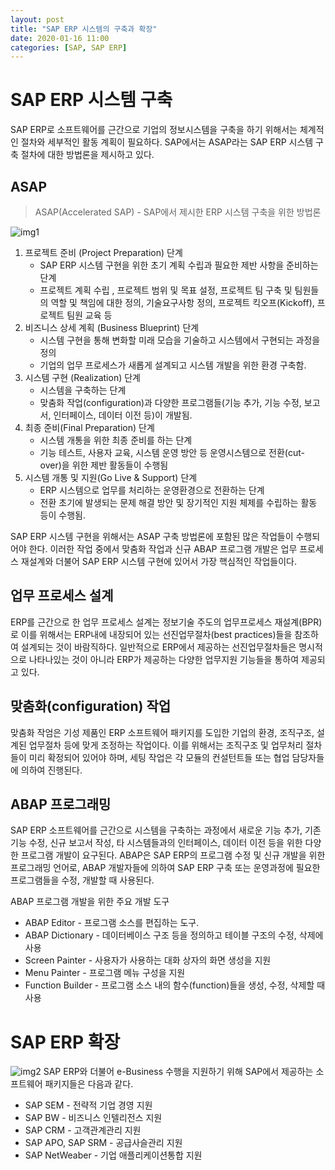```yaml
---
layout: post
title: "SAP ERP 시스템의 구축과 확장"
date: 2020-01-16 11:00
categories: [SAP, SAP ERP]
---
```


# SAP ERP 시스템 구축
SAP ERP로 소프트웨어를 근간으로 기업의 정보시스템을 구축을 하기 위해서는 체계적인 절차와 세부적인 활동 계획이 필요하다.
SAP에서는 ASAP라는 SAP ERP 시스템 구축 절차에 대한 방법론을 제시하고 있다.

## ASAP
> ASAP(Accelerated SAP) - SAP에서 제시한 ERP 시스템 구축을 위한 방법론

![img1](https://img1.daumcdn.net/thumb/R1280x0/?scode=mtistory2&fname=https%3A%2F%2Fk.kakaocdn.net%2Fdn%2FvdZNm%2FbtqBc5zUnp0%2FYKFD2Zlzj33rqij6hCFMuk%2Fimg.png)

1. 프로젝트 준비 (Project Preparation) 단계
    - SAP ERP 시스템 구현을 위한 초기 계획 수립과 필요한 제반 사항을 준비하는 단계
    - 프로젝트 계획 수립 , 프로젝트 범위 및 목표 설정, 프로젝트 팀 구축 및 팀원들의 역할 및 책임에 대한 정의, 기술요구사항 정의, 프로젝트 킥오프(Kickoff), 프로젝트 팀원 교육 등
2. 비즈니스 상세 계획 (Business Blueprint) 단계
    - 시스템 구현을 통해 변화할 미래 모습을 기술하고 시스템에서 구현되는 과정을 정의
    - 기업의 업무 프로세스가 새롭게 설계되고 시스템 개발을 위한 환경 구축함.
3. 시스템 구현 (Realization) 단계
    - 시스템을 구축하는 단계
    - 맞춤화 작업(configuration)과 다양한 프로그램들(기능 추가, 기능 수정, 보고서, 인터페이스, 데이터 이전 등)이 개발됨.
4. 최종 준비(Final Preparation) 단계
    - 시스템 개통을 위한 최종 준비를 하는 단계
    - 기능 테스트, 사용자 교육, 시스템 운영 방안 등 운영시스템으로 전환(cut-over)을 위한 제반 활동들이 수행됨
5. 시스템 개통 및 지원(Go Live & Support) 단계
    - ERP 시스템으로 업무를 처리하는 운영환경으로 전환하는 단계
    - 전환 초기에 발생되는 문제 해결 방안 및 장기적인 지원 체제를 수립하는 활동 등이 수행됨.




SAP ERP 시스템 구현을 위해서는 ASAP 구축 방법론에 포함된 많은 작업들이 수행되어야 한다. 이러한 작업 중에서 맞춤화 작업과 신규 ABAP 프로그램 개발은 업무 프로세스 재설계와 더불어 SAP ERP 시스템 구현에 있어서 가장 핵심적인 작업들이다.


## 업무 프로세스 설계
ERP를 근간으로 한 업무 프로세스 설계는 정보기술 주도의 업무프로세스 재설계(BPR)로 이를 위해서는 ERP내에 내장되어 있는 선진업무절차(best practices)들을 참조하여 설계되는 것이 바람직하다. 일반적으로 ERP에서 제공하는 선진업무절차들은 명시적으로 나타나있는 것이 아니라 ERP가 제공하는 다양한 업무지원 기능들을 통하여 제공되고 있다.

## 맞춤화(configuration) 작업

맞춤화 작엄은 기성 제품인 ERP 소프트웨어 패키지를 도입한 기업의 환경, 조직구조, 설계된 업무절차 등에 맞게 조정하는 작업이다. 이를 위해서는 조직구조 및 업무처리 절차들이 미리 확정되어 있어야 하며, 세팅 작업은 각 모듈의 컨설턴트들 또는 협업 담당자들에 의하여 진행된다.

## ABAP 프로그래밍
SAP ERP 소프트웨어를 근간으로 시스템을 구축하는 과정에서 새로운 기능 추가, 기존 기능 수정, 신규 보고서 작성, 타 시스템들과의 인터페이스, 데이터 이전 등을 위한 다양한 프로그램 개발이 요구된다. ABAP은 SAP ERP의 프로그램 수정 및 신규 개발을 위한 프로그래밍 언어로, ABAP 개발자들에 의하여 SAP ERP 구축 또는 운영과정에 필요한 프로그램들을 수정, 개발할 때 사용된다. 

ABAP 프로그램 개발을 위한 주요 개발 도구
- ABAP Editor - 프로그램 소스를 편집하는 도구.
- ABAP Dictionary - 데이터베이스 구조 등을 정의하고 테이블 구조의 수정, 삭제에 사용
- Screen Painter - 사용자가 사용하는 대화 상자의 화면 생성을 지원
- Menu Painter - 프로그램 메뉴 구성을 지원
- Function Builder - 프로그램 소스 내의 함수(function)들을 생성, 수정, 삭제할 때 사용


# SAP ERP 확장

![img2](https://img1.daumcdn.net/thumb/R1280x0/?scode=mtistory2&fname=https%3A%2F%2Fk.kakaocdn.net%2Fdn%2FbB7ffn%2FbtqBgDVUStI%2FBxkQiQoFx4Fkrwwomg5cKK%2Fimg.png)
SAP ERP와 더불어 e-Business 수행을 지원하기 위해 SAP에서 제공하는 소프트웨어 패키지들은 다음과 같다.

- SAP SEM - 전략적 기업 경영 지원
- SAP BW - 비즈니스 인텔리전스 지원
- SAP CRM - 고객관계관리 지원
- SAP APO, SAP SRM - 공급사슬관리 지원
- SAP NetWeaber - 기업 애플리케이션통합 지원

